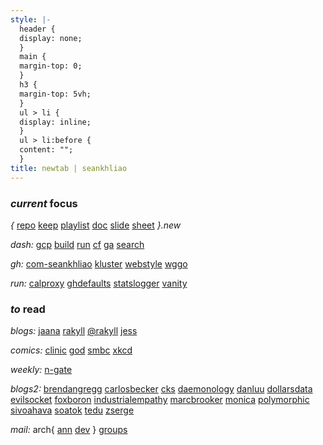 ```yaml
---
style: |-
  header {
  display: none;
  }
  main {
  margin-top: 0;
  }
  h3 {
  margin-top: 5vh;
  }
  ul > li {
  display: inline;
  }
  ul > li:before {
  content: "";
  }
title: newtab | seankhliao
---
```


### _current_ focus

_{_
[repo](https://repo.new)
[keep](https://keep.new)
[playlist](https://playlist.new)
[doc](https://doc.new)
[slide](https://slide.new)
[sheet](https://sheet.new)
_}.new_

_dash:_
[gcp](https://console.cloud.google.com)
[build](https://console.cloud.google.com/cloud-build/builds?project=com-seankhliao)
[run](https://console.cloud.google.com/run?project=com-seankhliao)
[cf](https://dash.cloudflare.com)
[ga](https://analytics.google.com)
[search](https://search.google.com/search-console)

_gh:_
[com-seankhliao](https://github.com/seankhliao/com-seankhliao)
[kluster](https://github.com/seankhliao/kluster)
[webstyle](https://github.com/seankhliao/webstyle)
[wggo](https://github.com/seankhliao/wggo)

_run:_
[calproxy](https://github.com/seankhliao/calproxy)
[ghdefaults](https://github.com/seankhliao/ghdefaults)
[statslogger](https://github.com/seankhliao/statslogger)
[vanity](https://github.com/seankhliao/vanity)

### _to_ read

_blogs:_
[jaana](https://jbd.dev)
[rakyll](https://rakyll.org)
[@rakyll](https://medium.com/@rakyll)
[jess](https://jess.dev)

_comics:_
[clinic](https://www.webtoons.com/en/challenge/clinic-of-horrors/list?title_no=274661)
[god](https://www.webtoons.com/en/comedy/adventures-of-god/list?title_no=853)
[smbc](https://www.smbc-comics.com)
[xkcd](https://xkcd.com)

_weekly:_
[n-gate](http://n-gate.com)

_blogs2:_
[brendangregg](http://www.brendangregg.com/blog/)
[carlosbecker](https://carlosbecker.com/posts)
[cks](https://utcc.utoronto.ca/~cks/space/blog/__IndexChron)
[daemonology](http://www.daemonology.net/blog/)
[danluu](http://danluu.com/)
[dollarsdata](https://ofdollarsanddata.com/popular-posts/)
[evilsocket](https://www.evilsocket.net/)
[foxboron](https://linderud.dev/blog/)
[industrialempathy](https://www.industrialempathy.com/)
[marcbrooker](https://brooker.co.za/blog/)
[monica](https://meowni.ca)
[polymorphic](https://reasonablypolymorphic.com/blog/archives/)
[sivoahava](https://www.simoahava.com/)
[soatok](https://soatok.blog/b/)
[tedu](https://flak.tedunangst.com/)
[zserge](https://zserge.com/)

_mail:_
arch{
[ann](https://lists.archlinux.org/pipermail/arch-announce/)
[dev](https://lists.archlinux.org/pipermail/arch-dev-public/)
}
[groups](https://groups.google.com/my-groups)
